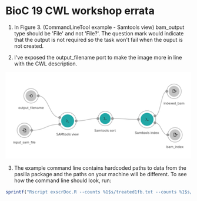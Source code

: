 # BioC 19 CWL workshop errata

1. In Figure 3. (CommandLineTool example - Samtools view) bam_output type should be 'File' and not 'File?'. The question mark would indicate that the output is not required so the task won't fail when the ouput is not created. 

2. I've exposed the output_filename port to make the image more in line with the CWL description.

![](wf.png)

3. The example command line contains hardcoded paths to data from the pasilla package and the paths on your machine will be different. To see how the command line should look, run:

```R
sprintf("Rscript exscrDoc.R --counts %1$s/treated1fb.txt --counts %1$s/treated2fb.txt --counts %1$s/treated3fb.txt --counts %1$s/untreated1fb.txt --counts %1$s/untreated2fb.txt --counts %1$s/untreated3fb.txt --counts %1$s/untreated4fb.txt --phenodata %1$s/pasilla_sample_annotation.csv --factor condition --control type", system.file("extdata", package = "pasilla"))
```